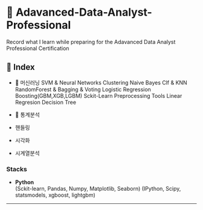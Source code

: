 # 📔 Adavanced-Data-Analyst-Professional
Record what I learn while preparing for the Adavanced Data Analyst Professional Certification

## 📑 Index
* 🌟 머신러닝
      SVM & Neural Networks
      Clustering
      Naive Bayes Clf & KNN
      RandomForest & Bagging & Voting
      Logistic Regression
      Boosting(GBM,XGB,LGBM)
      Sckit-Learn Preprocessing Tools
      Linear Regresion
      Decision Tree
* 🌟 통계분석
      
* 핸들링
* 시각화
* 시계열분석

### Stacks
- **Python**   
    (Sckit-learn, Pandas, Numpy, Matplotlib, Seaborn)
    (IPython, Scipy, statsmodels, xgboost, lightgbm)
    
---
